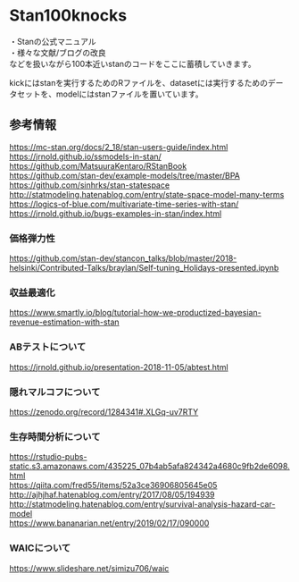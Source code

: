 # Stan100knocks

・Stanの公式マニュアル  
・様々な文献/ブログの改良  
などを扱いながら100本近いstanのコードをここに蓄積していきます。

kickにはstanを実行するためのRファイルを、datasetには実行するためのデータセットを、modelにはstanファイルを置いています。


## 参考情報
https://mc-stan.org/docs/2_18/stan-users-guide/index.html  
https://jrnold.github.io/ssmodels-in-stan/  
https://github.com/MatsuuraKentaro/RStanBook  
https://github.com/stan-dev/example-models/tree/master/BPA  
https://github.com/sinhrks/stan-statespace  
http://statmodeling.hatenablog.com/entry/state-space-model-many-terms  
https://logics-of-blue.com/multivariate-time-series-with-stan/  
https://jrnold.github.io/bugs-examples-in-stan/index.html  

### 価格弾力性
https://github.com/stan-dev/stancon_talks/blob/master/2018-helsinki/Contributed-Talks/braylan/Self-tuning_Holidays-presented.ipynb  
### 収益最適化
https://www.smartly.io/blog/tutorial-how-we-productized-bayesian-revenue-estimation-with-stan

### ABテストについて
https://jrnold.github.io/presentation-2018-11-05/abtest.html
### 隠れマルコフについて
https://zenodo.org/record/1284341#.XLGq-uv7RTY

### 生存時間分析について
https://rstudio-pubs-static.s3.amazonaws.com/435225_07b4ab5afa824342a4680c9fb2de6098.html  
https://qiita.com/fred55/items/52a3ce36906805645e05  
http://ajhjhaf.hatenablog.com/entry/2017/08/05/194939  
http://statmodeling.hatenablog.com/entry/survival-analysis-hazard-car-model  
https://www.bananarian.net/entry/2019/02/17/090000

### WAICについて
https://www.slideshare.net/simizu706/waic
